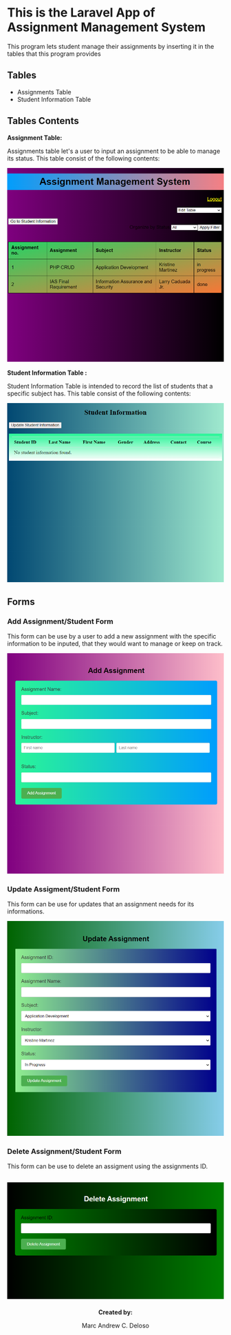 # This is the Laravel App of Assignment Management System

<p>This program lets student manage their assignments by inserting it in the tables that this program provides</p>

## Tables
* Assignments Table
* Student Information Table

## Tables Contents
<strong>Assignment Table:</strong>
<p>Assignments table let's a user to input an assignment to be able to manage its status. This table
consist of the following contents:</p>

![Assignment](https://github.com/marc2002-8-0169/Deloso-Llabores-Crud-Partner/blob/main/assignment%20table.PNG)


<strong>Student Information Table :</strong>
<p>Student Information Table is intended to record the list of students that a specific subject has. 
This table consist of the following contents:</p>

![Student Information](https://github.com/marc2002-8-0169/Deloso-Llabores-Crud-Partner/blob/main/image.png) 


## Forms
### Add Assignment/Student Form
<p>This form can be use by a user to add a new assignment with the specific information to be inputed, that they would want to manage or keep on track.</p>

![Add Assignment](https://github.com/marc2002-8-0169/Deloso-Llabores-Crud-Partner/blob/main/add-assignment.PNG) 

### Update Assigment/Student Form
<p>This form can be use for updates that an assignment needs for its informations.</p>

![Update Assignment](https://github.com/marc2002-8-0169/Deloso-Llabores-Crud-Partner/blob/main/update%20form.PNG)
### Delete Assignment/Student Form
<p>This form can be use to delete an assigment using the assignments ID.</p>

![Delete Assignment](https://github.com/marc2002-8-0169/Deloso-Llabores-Crud-Partner/blob/main/Delete.PNG)
---

<p align="center"><strong>Created by:</strong></p>
<p align="center">Marc Andrew C. Deloso</p>

